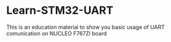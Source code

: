 # Learn-STM32-UART
This is an education material to show you basic usage of UART comunication on NUCLEO F767ZI board
